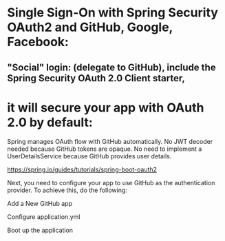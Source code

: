 #  Single Sign-On with Spring Security OAuth2 and GitHub, Google, Facebook:

## "Social" login: (delegate to GitHub), include the Spring Security OAuth 2.0 Client starter,
# it will secure your app with OAuth 2.0 by default:


Spring manages OAuth flow with GitHub automatically.
No JWT decoder needed because GitHub tokens are opaque.
No need to implement a UserDetailsService because GitHub provides user details.

https://spring.io/guides/tutorials/spring-boot-oauth2

Next, you need to configure your app to use GitHub as the authentication provider. To achieve this, do the following:

Add a New GitHub app

Configure application.yml

Boot up the application


